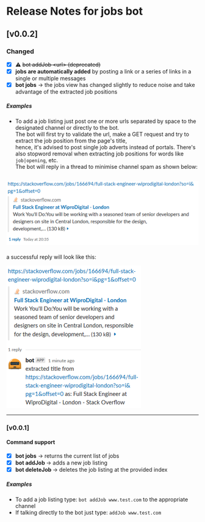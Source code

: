 # Release Notes for jobs bot

## [v0.0.2]
### Changed
- [x] :warning: ~~bot addJob \<url\> (deprecated)~~
- [x] **jobs are automatically added** by posting a link or a series of links in a single or multiple messages
- [x] **bot jobs** -> the jobs view has changed slightly to reduce noise and take advantage of the extracted job positions

##### Examples
- To add a job listing just post one or more urls separated by space to the designated channel or directly to the bot.  
The bot will first try to validate the url, make a GET request and try to extract the job position from the page's title,  
hence, it's advised to post single job adverts instead of portals. There's also stopword removal when extracting job positions
for words like `job|opening`, etc.  
The bot will reply in a thread to minimise channel spam as shown below:

![addJob1](/examples/images/addJob1.PNG)
---
a successful reply will look like this:  

![addJob2](/examples/images/addJob2.PNG)

---
### [v0.0.1]
#### Command support
- [x] **bot jobs** -> returns the current list of jobs
- [x] **bot addJob <url>** -> adds a new job listing
- [x] **bot deleteJob <index>** -> deletes the job listing at the provided index 

##### Examples
- To add a job listing type: `bot addJob www.test.com` to the appropriate channel  
- If talking directly to the bot just type: `addJob www.test.com`

